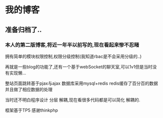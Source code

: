 # 我的博客
## 准备归档了..

### 本人的第二版博客,将近一年半以前写的,现在看起来惨不忍睹

拥有简单的模块权限控制,权限分级控制(我知道rbac是不会采用分级的..)

再就是一些blog的功能了,还有一个基于webSocket的聊天室,可以1v1但是当时没有实现懒...
 
 整站页面跳转基于pjax与ajax 数据库采用mysql+redis redis缓存了百分百的数据 并且做了相应数据的处理
 
 当时还不明白程序设计 分层 解耦,现在看很多代码都是可以简化 解耦的.


框架基于TP5 感谢thinkphp
 






